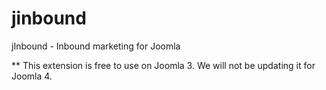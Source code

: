jinbound
========

jInbound - Inbound marketing for Joomla

** This extension is free to use on Joomla 3. We will not be updating it for Joomla 4.
